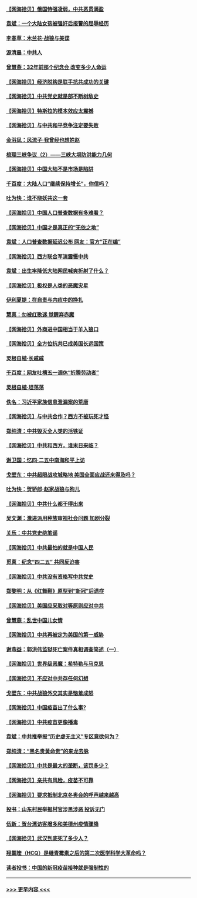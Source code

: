 #### [【网海拾贝】俄国恃强凌弱，中共恶贯满盈](../pages/nsc993/n12936626.md?t=05101801) 
#### [袁斌：一个大陆女孩被强奸后报警的屈辱经历](../pages/nsc993/n12936547.md?t=05101801) 
#### [李春草：木兰花·战狼与美谍](../pages/nsc993/n12935995.md?t=05101801) 
#### [源清晨：中共人](../pages/nsc993/n12935589.md?t=05101801) 
#### [曾慧燕：32年前那个纪念会 改变多少人命运](../pages/nsc993/n12934233.md?t=05101801) 
#### [【网海拾贝】经济脱钩是联手抗共成功的关键](../pages/nsc993/n12934176.md?t=05101801) 
#### [【网海拾贝】中共党史就是部不断树敌史](../pages/nsc993/n12932844.md?t=05101801) 
#### [【网海拾贝】特斯拉的模本效应太震撼](../pages/nsc993/n12925626.md?t=05101801) 
#### [【网海拾贝】与中共和平竞争注定要失败](../pages/nsc993/n12923326.md?t=05101801) 
#### [金浴凤：风流子‧我曾经也想姓赵](../pages/nsc993/n12920911.md?t=05101801) 
#### [梳理三峡争议（2）——三峡大坝防洪能力几何](../pages/nsc993/n12920173.md?t=05101801) 
#### [【网海拾贝】中国大陆不是市场是陷阱](../pages/nsc993/n12920143.md?t=05101801) 
#### [千百度：大陆人口“继续保持增长”，你信吗？](../pages/nsc993/n12918946.md?t=05101801) 
#### [吐为快：谁不晓妖共这一套](../pages/nsc993/n12918941.md?t=05101801) 
#### [【网海拾贝】中国人口普查数据有多难看？](../pages/nsc993/n12917822.md?t=05101801) 
#### [【网海拾贝】中国才是真正的“无依之地”](../pages/nsc993/n12915845.md?t=05101801) 
#### [袁斌：人口普查数据延迟公布 网友：官方“正在编”](../pages/nsc993/n12915748.md?t=05101801) 
#### [【网海拾贝】西方联合军演震慑中共](../pages/nsc993/n12913466.md?t=05101801) 
#### [袁斌：出生率降低大陆网民喊爽折射了什么？](../pages/nsc993/n12913365.md?t=05101801) 
#### [【网海拾贝】极权是人类的恶魔灾星](../pages/nsc993/n12910697.md?t=05101801) 
#### [伊利夏提：在自责与内疚中的挣扎](../pages/nsc993/n12910493.md?t=05101801) 
#### [慧真：勿被红歌迷 觉醒弃赤魔](../pages/nsc993/n12910485.md?t=05101801) 
#### [【网海拾贝】外商进中国相当于羊入狼口](../pages/nsc993/n12908274.md?t=05101801) 
#### [【网海拾贝】全方位抗共已成美国长远国策](../pages/nsc993/n12906878.md?t=05101801) 
#### [灵根自植‧长戚戚](../pages/nsc993/n12905585.md?t=05101801) 
#### [千百度：网友吐槽五一调休“折腾劳动者”](../pages/nsc993/n12905934.md?t=05101801) 
#### [灵根自植‧坦荡荡](../pages/nsc993/n12905562.md?t=05101801) 
#### [佚名：习近平家族信息泄漏案的荒唐](../pages/nsc993/n12904705.md?t=05101801) 
#### [【网海拾贝】与中共合作？西方不被玩死才怪](../pages/nsc993/n12903873.md?t=05101801) 
#### [郑纯清：中共毁灭全人类的活铁证](../pages/nsc993/n12903785.md?t=05101801) 
#### [【网海拾贝】中共和西方，谁末日来临？](../pages/nsc993/n12903482.md?t=05101801) 
#### [谢卫国：忆四‧二五中南海和平上访](../pages/nsc993/n12902192.md?t=05101801) 
#### [戈壁东：中共超限战攻城略地 美国全面应战还来得及吗？](../pages/nsc993/n12902297.md?t=05101801) 
#### [吐为快：贺骄郎‧赵家战狼与狗儿](../pages/nsc993/n12902280.md?t=05101801) 
#### [【网海拾贝】中共什么都干得出来](../pages/nsc993/n12897500.md?t=05101801) 
#### [吴文渊：激进派用种族审视社会问题 加剧分裂](../pages/nsc993/n12893881.md?t=05101801) 
#### [关乐：中共党史绝笔谣](../pages/nsc993/n12897270.md?t=05101801) 
#### [【网海拾贝】中共最怕的就是中国人民](../pages/nsc993/n12894705.md?t=05101801) 
#### [觅真：纪念“四二五” 共同反迫害](../pages/nsc993/n12894553.md?t=05101801) 
#### [【网海拾贝】中共没有资格写中共党史](../pages/nsc993/n12892231.md?t=05101801) 
#### [郑黎明：从《红舞鞋》原型到“新冠”后遗症](../pages/nsc993/n12890469.md?t=05101801) 
#### [【网海拾贝】美国应采取对等原则应对中共](../pages/nsc993/n12889176.md?t=05101801) 
#### [曾慧燕：乱世中国儿女情](../pages/nsc993/n12887931.md?t=05101801) 
#### [【网海拾贝】中共再被定为美国的第一威胁](../pages/nsc993/n12887580.md?t=05101801) 
#### [谢燕益：郭洪伟监狱死亡案件真相调查简述（一）](../pages/nsc993/n12885648.md?t=05101801) 
#### [【网海拾贝】世界级恶魔：希特勒与马克思](../pages/nsc993/n12884062.md?t=05101801) 
#### [【网海拾贝】不应对中共存任何幻想](../pages/nsc993/n12881460.md?t=05101801) 
#### [戈壁东：中共战狼外交其实是恼羞成怒](../pages/nsc993/n12880392.md?t=05101801) 
#### [【网海拾贝】中国疫苗出了什么事?](../pages/nsc993/n12879124.md?t=05101801) 
#### [【网海拾贝】中共疫苗更像播毒](../pages/nsc993/n12876631.md?t=05101801) 
#### [袁斌：中共推举报“历史虚无主义”专区意欲何为？](../pages/nsc993/n12876530.md?t=05101801) 
#### [郑纯清：“黑名贵黄命贵”的来龙去脉](../pages/nsc993/n12875589.md?t=05101801) 
#### [【网海拾贝】中共是最大的垄断，该罚多少？](../pages/nsc993/n12874006.md?t=05101801) 
#### [【网海拾贝】亲共有风险，疫苗不可靠](../pages/nsc993/n12872224.md?t=05101801) 
#### [【网海拾贝】要求抵制北京冬奥会的呼声越来越高](../pages/nsc993/n12868962.md?t=05101801) 
#### [投书：山东村民举报村官涉黑涉恶 投诉无门](../pages/nsc993/n12869726.md?t=05101801) 
#### [伍新：贺台湾访客增多和美德州疫情骤降](../pages/nsc993/n12865651.md?t=05101801) 
#### [【网海拾贝】武汉到底死了多少人？](../pages/nsc993/n12863707.md?t=05101801) 
#### [羟氯喹（HCQ）是继青霉素之后的第二次医学科学大革命吗？](../pages/nsc993/n12638564.md?t=05101801) 
#### [读者投书：中国的新冠疫苗接种就是强制性的](../pages/nsc993/n12859932.md?t=05101801) 

----
#### [ >>> 更早内容 <<< ](../indexes/nsc993-earlier.md)
